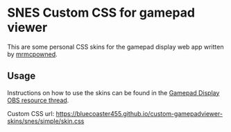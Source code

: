 # SNES Custom CSS for gamepad viewer

This are some personal CSS skins for the gamepad display web app written by
[mrmcpowned](https://obsproject.com/forum/threads/gamepad-display.12508/).

## Usage
Instructions on how to use the skins can be found in the [Gamepad Display OBS
resource thread](https://obsproject.com/forum/resources/gamepad-display.3/).

Custom CSS url: https://bluecoaster455.github.io/custom-gamepadviewer-skins/snes/simple/skin.css
